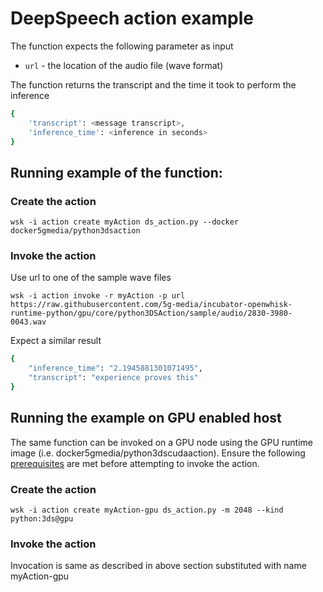 # DeepSpeech action example

The function expects the following parameter as input

* `url` - the location of the audio file (wave format) 

The function returns the transcript and the time it took to perform the inference

```bash
{
    'transcript': <message transcript>,
    'inference_time': <inference in seconds>
}
```

## Running example of the function:

### Create the action

```
wsk -i action create myAction ds_action.py --docker docker5gmedia/python3dsaction
```

### Invoke the action

Use url to one of the sample wave files

```
wsk -i action invoke -r myAction -p url https://raw.githubusercontent.com/5g-media/incubator-openwhisk-runtime-python/gpu/core/python3DSAction/sample/audio/2830-3980-0043.wav
```

Expect a similar result
```bash
{
    "inference_time": "2.1945881301071495",
    "transcript": "experience proves this"
}
```

## Running the example on GPU enabled host

The same function can be invoked on a GPU node using the GPU runtime image (i.e. docker5gmedia/python3dscudaaction). Ensure the following [prerequisites](https://github.com/5g-media/incubator-openwhisk-deploy-kube/blob/gpu/docs/k8s-gpu-prerequisites.md) are met before attempting to invoke the action.

### Create the action

```
wsk -i action create myAction-gpu ds_action.py -m 2048 --kind python:3ds@gpu
```

### Invoke the action

Invocation is same as described in above section substituted with name myAction-gpu


